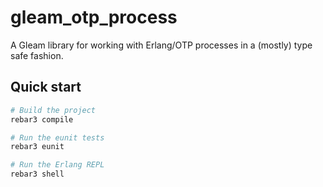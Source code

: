 # gleam_otp_process

A Gleam library for working with Erlang/OTP processes in a (mostly) type safe
fashion.


## Quick start

```sh
# Build the project
rebar3 compile

# Run the eunit tests
rebar3 eunit

# Run the Erlang REPL
rebar3 shell
```
